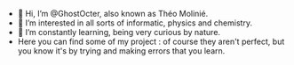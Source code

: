 - 👋 Hi, I’m @GhostOcter, also known as Théo Molinié.
- 👀 I’m interested in all sorts of informatic, physics and chemistry.
- 🌱 I’m constantly learning, being very curious by nature.
- Here you can find some of my project : of course they aren't perfect, but you know it's by trying and making errors  that you learn.
